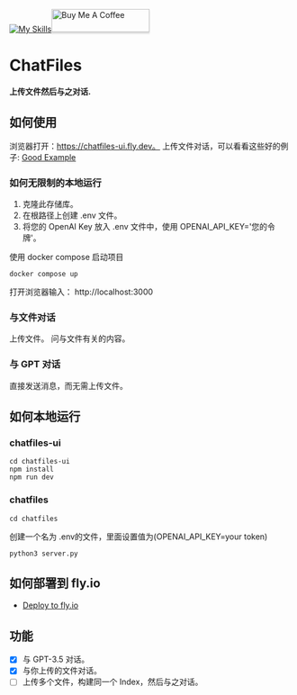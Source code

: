 [![My Skills](https://skillicons.dev/icons?i=nextjs,tailwind,react,python,flask)](https://skillicons.dev)<a href="https://www.buymeacoffee.com/iguangzhengli" target="_blank"><img src="https://www.buymeacoffee.com/assets/img/custom_images/orange_img.png" alt="Buy Me A Coffee" style="height: 41px !important;width: 174px !important;box-shadow: 0px 3px 2px 0px rgba(190, 190, 190, 0.5) !important;-webkit-box-shadow: 0px 3px 2px 0px rgba(190, 190, 190, 0.5) !important;" ></a>

# ChatFiles
**上传文件然后与之对话.**

## 如何使用

浏览器打开：https://chatfiles-ui.fly.dev。
上传文件对话，可以看看这些好的例子: [Good Example](./doc/Example.md)

### 如何无限制的本地运行
1. 克隆此存储库。
2. 在根路径上创建 .env 文件。
3. 将您的 OpenAI Key 放入 .env 文件中，使用 OPENAI_API_KEY='您的令牌'。

使用 docker compose 启动项目
```shell
docker compose up
```

打开浏览器输入： http://localhost:3000

### 与文件对话
上传文件。
问与文件有关的内容。

### 与 GPT 对话
直接发送消息，而无需上传文件。

## 如何本地运行
### chatfiles-ui

```shell
cd chatfiles-ui
npm install
npm run dev
```

### chatfiles
```shell
cd chatfiles
```

创建一个名为 .env的文件，里面设置值为(OPENAI_API_KEY=your token)

```shell
python3 server.py
```

## 如何部署到 fly.io
- [Deploy to fly.io](./doc/deploy-flyio.md)

## 功能

- [x] 与 GPT-3.5 对话。
- [x] 与你上传的文件对话。
- [ ] 上传多个文件，构建同一个 Index，然后与之对话。